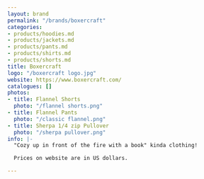 ```yaml
---
layout: brand
permalink: "/brands/boxercraft"
categories:
- products/hoodies.md
- products/jackets.md
- products/pants.md
- products/shirts.md
- products/shorts.md
title: Boxercraft
logo: "/boxercraft logo.jpg"
website: https://www.boxercraft.com/
catalogues: []
photos:
- title: Flannel Shorts
  photo: "/flannel shorts.png"
- title: Flannel Pants
  photo: "/classic flannel.png"
- title: Sherpa 1/4 zip Pullover
  photo: "/sherpa pullover.png"
info: |-
  "Cozy up in front of the fire with a book" kinda clothing!

  Prices on website are in US dollars.

---
```

